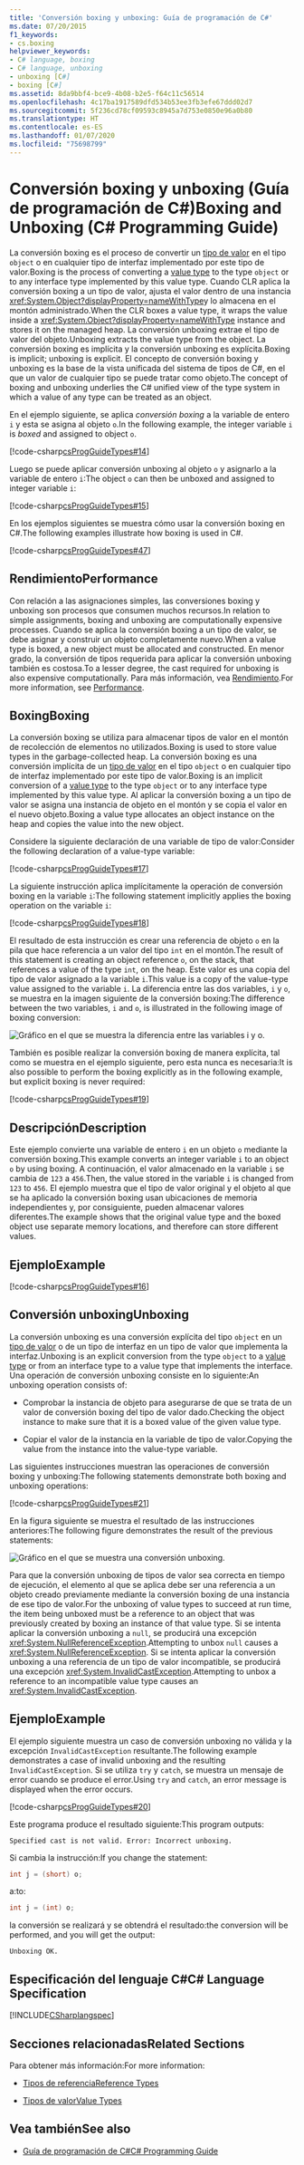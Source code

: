 ```yaml
---
title: 'Conversión boxing y unboxing: Guía de programación de C#'
ms.date: 07/20/2015
f1_keywords:
- cs.boxing
helpviewer_keywords:
- C# language, boxing
- C# language, unboxing
- unboxing [C#]
- boxing [C#]
ms.assetid: 8da9bbf4-bce9-4b08-b2e5-f64c11c56514
ms.openlocfilehash: 4c17ba1917589dfd534b53ee3fb3efe67ddd02d7
ms.sourcegitcommit: 5f236cd78cf09593c8945a7d753e0850e96a0b80
ms.translationtype: HT
ms.contentlocale: es-ES
ms.lasthandoff: 01/07/2020
ms.locfileid: "75698799"
---
```

# <a name="boxing-and-unboxing-c-programming-guide"></a><span data-ttu-id="f77e8-102">Conversión boxing y unboxing (Guía de programación de C#)</span><span class="sxs-lookup"><span data-stu-id="f77e8-102">Boxing and Unboxing (C# Programming Guide)</span></span>
<span data-ttu-id="f77e8-103">La conversión boxing es el proceso de convertir un [tipo de valor](../../language-reference/keywords/value-types.md) en el tipo `object` o en cualquier tipo de interfaz implementado por este tipo de valor.</span><span class="sxs-lookup"><span data-stu-id="f77e8-103">Boxing is the process of converting a [value type](../../language-reference/keywords/value-types.md) to the type `object` or to any interface type implemented by this value type.</span></span> <span data-ttu-id="f77e8-104">Cuando CLR aplica la conversión boxing a un tipo de valor, ajusta el valor dentro de una instancia <xref:System.Object?displayProperty=nameWithType>y lo almacena en el montón administrado.</span><span class="sxs-lookup"><span data-stu-id="f77e8-104">When the CLR boxes a value type, it wraps the value inside a <xref:System.Object?displayProperty=nameWithType> instance and stores it on the managed heap.</span></span> <span data-ttu-id="f77e8-105">La conversión unboxing extrae el tipo de valor del objeto.</span><span class="sxs-lookup"><span data-stu-id="f77e8-105">Unboxing extracts the value type from the object.</span></span> <span data-ttu-id="f77e8-106">La conversión boxing es implícita y la conversión unboxing es explícita.</span><span class="sxs-lookup"><span data-stu-id="f77e8-106">Boxing is implicit; unboxing is explicit.</span></span> <span data-ttu-id="f77e8-107">El concepto de conversión boxing y unboxing es la base de la vista unificada del sistema de tipos de C#, en el que un valor de cualquier tipo se puede tratar como objeto.</span><span class="sxs-lookup"><span data-stu-id="f77e8-107">The concept of boxing and unboxing underlies the C# unified view of the type system in which a value of any type can be treated as an object.</span></span>  
  
 <span data-ttu-id="f77e8-108">En el ejemplo siguiente, se aplica *conversión boxing* a la variable de entero `i` y esta se asigna al objeto `o`.</span><span class="sxs-lookup"><span data-stu-id="f77e8-108">In the following example, the integer variable `i` is *boxed* and assigned to object `o`.</span></span>  
  
 [!code-csharp[csProgGuideTypes#14](~/samples/snippets/csharp/VS_Snippets_VBCSharp/CsProgGuideTypes/CS/Class1.cs#14)]  
  
 <span data-ttu-id="f77e8-109">Luego se puede aplicar conversión unboxing al objeto `o` y asignarlo a la variable de entero `i`:</span><span class="sxs-lookup"><span data-stu-id="f77e8-109">The object `o` can then be unboxed and assigned to integer variable `i`:</span></span>  
  
 [!code-csharp[csProgGuideTypes#15](~/samples/snippets/csharp/VS_Snippets_VBCSharp/CsProgGuideTypes/CS/Class1.cs#15)]  
  
 <span data-ttu-id="f77e8-110">En los ejemplos siguientes se muestra cómo usar la conversión boxing en C#.</span><span class="sxs-lookup"><span data-stu-id="f77e8-110">The following examples illustrate how boxing is used in C#.</span></span>  
  
 [!code-csharp[csProgGuideTypes#47](~/samples/snippets/csharp/VS_Snippets_VBCSharp/CsProgGuideTypes/CS/Class1.cs#47)]  
  
## <a name="performance"></a><span data-ttu-id="f77e8-111">Rendimiento</span><span class="sxs-lookup"><span data-stu-id="f77e8-111">Performance</span></span>  
 <span data-ttu-id="f77e8-112">Con relación a las asignaciones simples, las conversiones boxing y unboxing son procesos que consumen muchos recursos.</span><span class="sxs-lookup"><span data-stu-id="f77e8-112">In relation to simple assignments, boxing and unboxing are computationally expensive processes.</span></span> <span data-ttu-id="f77e8-113">Cuando se aplica la conversión boxing a un tipo de valor, se debe asignar y construir un objeto completamente nuevo.</span><span class="sxs-lookup"><span data-stu-id="f77e8-113">When a value type is boxed, a new object must be allocated and constructed.</span></span> <span data-ttu-id="f77e8-114">En menor grado, la conversión de tipos requerida para aplicar la conversión unboxing también es costosa.</span><span class="sxs-lookup"><span data-stu-id="f77e8-114">To a lesser degree, the cast required for unboxing is also expensive computationally.</span></span> <span data-ttu-id="f77e8-115">Para más información, vea [Rendimiento](../../../framework/performance/performance-tips.md).</span><span class="sxs-lookup"><span data-stu-id="f77e8-115">For more information, see [Performance](../../../framework/performance/performance-tips.md).</span></span>  
  
## <a name="boxing"></a><span data-ttu-id="f77e8-116">Boxing</span><span class="sxs-lookup"><span data-stu-id="f77e8-116">Boxing</span></span>  
 <span data-ttu-id="f77e8-117">La conversión boxing se utiliza para almacenar tipos de valor en el montón de recolección de elementos no utilizados.</span><span class="sxs-lookup"><span data-stu-id="f77e8-117">Boxing is used to store value types in the garbage-collected heap.</span></span> <span data-ttu-id="f77e8-118">La conversión boxing es una conversión implícita de un [tipo de valor](../../language-reference/keywords/value-types.md) en el tipo `object` o en cualquier tipo de interfaz implementado por este tipo de valor.</span><span class="sxs-lookup"><span data-stu-id="f77e8-118">Boxing is an implicit conversion of a [value type](../../language-reference/keywords/value-types.md) to the type `object` or to any interface type implemented by this value type.</span></span> <span data-ttu-id="f77e8-119">Al aplicar la conversión boxing a un tipo de valor se asigna una instancia de objeto en el montón y se copia el valor en el nuevo objeto.</span><span class="sxs-lookup"><span data-stu-id="f77e8-119">Boxing a value type allocates an object instance on the heap and copies the value into the new object.</span></span>  
  
 <span data-ttu-id="f77e8-120">Considere la siguiente declaración de una variable de tipo de valor:</span><span class="sxs-lookup"><span data-stu-id="f77e8-120">Consider the following declaration of a value-type variable:</span></span>  
  
 [!code-csharp[csProgGuideTypes#17](~/samples/snippets/csharp/VS_Snippets_VBCSharp/CsProgGuideTypes/CS/Class1.cs#17)]  
  
 <span data-ttu-id="f77e8-121">La siguiente instrucción aplica implícitamente la operación de conversión boxing en la variable `i`:</span><span class="sxs-lookup"><span data-stu-id="f77e8-121">The following statement implicitly applies the boxing operation on the variable `i`:</span></span>  
  
 [!code-csharp[csProgGuideTypes#18](~/samples/snippets/csharp/VS_Snippets_VBCSharp/CsProgGuideTypes/CS/Class1.cs#18)]  
  
 <span data-ttu-id="f77e8-122">El resultado de esta instrucción es crear una referencia de objeto `o` en la pila que hace referencia a un valor del tipo `int` en el montón.</span><span class="sxs-lookup"><span data-stu-id="f77e8-122">The result of this statement is creating an object reference `o`, on the stack, that references a value of the type `int`, on the heap.</span></span> <span data-ttu-id="f77e8-123">Este valor es una copia del tipo de valor asignado a la variable `i`.</span><span class="sxs-lookup"><span data-stu-id="f77e8-123">This value is a copy of the value-type value assigned to the variable `i`.</span></span> <span data-ttu-id="f77e8-124">La diferencia entre las dos variables, `i` y `o`, se muestra en la imagen siguiente de la conversión boxing:</span><span class="sxs-lookup"><span data-stu-id="f77e8-124">The difference between the two variables, `i` and `o`, is illustrated in the following image of boxing conversion:</span></span>  
  
 ![Gráfico en el que se muestra la diferencia entre las variables i y o.](./media/boxing-and-unboxing/boxing-operation-i-o-variables.gif)    
  
 <span data-ttu-id="f77e8-126">También es posible realizar la conversión boxing de manera explícita, tal como se muestra en el ejemplo siguiente, pero esta nunca es necesaria:</span><span class="sxs-lookup"><span data-stu-id="f77e8-126">It is also possible to perform the boxing explicitly as in the following example, but explicit boxing is never required:</span></span>  
  
 [!code-csharp[csProgGuideTypes#19](~/samples/snippets/csharp/VS_Snippets_VBCSharp/CsProgGuideTypes/CS/Class1.cs#19)]  
  
## <a name="description"></a><span data-ttu-id="f77e8-127">Descripción</span><span class="sxs-lookup"><span data-stu-id="f77e8-127">Description</span></span>  
 <span data-ttu-id="f77e8-128">Este ejemplo convierte una variable de entero `i` en un objeto `o` mediante la conversión boxing.</span><span class="sxs-lookup"><span data-stu-id="f77e8-128">This example converts an integer variable `i` to an object `o` by using boxing.</span></span> <span data-ttu-id="f77e8-129">A continuación, el valor almacenado en la variable `i` se cambia de `123` a `456`.</span><span class="sxs-lookup"><span data-stu-id="f77e8-129">Then, the value stored in the variable `i` is changed from `123` to `456`.</span></span> <span data-ttu-id="f77e8-130">El ejemplo muestra que el tipo de valor original y el objeto al que se ha aplicado la conversión boxing usan ubicaciones de memoria independientes y, por consiguiente, pueden almacenar valores diferentes.</span><span class="sxs-lookup"><span data-stu-id="f77e8-130">The example shows that the original value type and the boxed object use separate memory locations, and therefore can store different values.</span></span>  
  
## <a name="example"></a><span data-ttu-id="f77e8-131">Ejemplo</span><span class="sxs-lookup"><span data-stu-id="f77e8-131">Example</span></span>  
 [!code-csharp[csProgGuideTypes#16](~/samples/snippets/csharp/VS_Snippets_VBCSharp/CsProgGuideTypes/CS/Class1.cs#16)]  
  
## <a name="unboxing"></a><span data-ttu-id="f77e8-132">Conversión unboxing</span><span class="sxs-lookup"><span data-stu-id="f77e8-132">Unboxing</span></span>  
 <span data-ttu-id="f77e8-133">La conversión unboxing es una conversión explícita del tipo `object` en un [tipo de valor](../../language-reference/keywords/value-types.md) o de un tipo de interfaz en un tipo de valor que implementa la interfaz.</span><span class="sxs-lookup"><span data-stu-id="f77e8-133">Unboxing is an explicit conversion from the type `object` to a [value type](../../language-reference/keywords/value-types.md) or from an interface type to a value type that implements the interface.</span></span> <span data-ttu-id="f77e8-134">Una operación de conversión unboxing consiste en lo siguiente:</span><span class="sxs-lookup"><span data-stu-id="f77e8-134">An unboxing operation consists of:</span></span>  
  
- <span data-ttu-id="f77e8-135">Comprobar la instancia de objeto para asegurarse de que se trata de un valor de conversión boxing del tipo de valor dado.</span><span class="sxs-lookup"><span data-stu-id="f77e8-135">Checking the object instance to make sure that it is a boxed value of the given value type.</span></span>  
  
- <span data-ttu-id="f77e8-136">Copiar el valor de la instancia en la variable de tipo de valor.</span><span class="sxs-lookup"><span data-stu-id="f77e8-136">Copying the value from the instance into the value-type variable.</span></span>  
  
 <span data-ttu-id="f77e8-137">Las siguientes instrucciones muestran las operaciones de conversión boxing y unboxing:</span><span class="sxs-lookup"><span data-stu-id="f77e8-137">The following statements demonstrate both boxing and unboxing operations:</span></span>  
  
 [!code-csharp[csProgGuideTypes#21](~/samples/snippets/csharp/VS_Snippets_VBCSharp/CsProgGuideTypes/CS/Class1.cs#21)]  
  
 <span data-ttu-id="f77e8-138">En la figura siguiente se muestra el resultado de las instrucciones anteriores:</span><span class="sxs-lookup"><span data-stu-id="f77e8-138">The following figure demonstrates the result of the previous statements:</span></span> 
  
 ![Gráfico en el que se muestra una conversión unboxing.](./media/boxing-and-unboxing/unboxing-conversion-operation.gif)
  
 <span data-ttu-id="f77e8-140">Para que la conversión unboxing de tipos de valor sea correcta en tiempo de ejecución, el elemento al que se aplica debe ser una referencia a un objeto creado previamente mediante la conversión boxing de una instancia de ese tipo de valor.</span><span class="sxs-lookup"><span data-stu-id="f77e8-140">For the unboxing of value types to succeed at run time, the item being unboxed must be a reference to an object that was previously created by boxing an instance of that value type.</span></span> <span data-ttu-id="f77e8-141">Si se intenta aplicar la conversión unboxing a `null`, se producirá una excepción <xref:System.NullReferenceException>.</span><span class="sxs-lookup"><span data-stu-id="f77e8-141">Attempting to unbox `null` causes a <xref:System.NullReferenceException>.</span></span> <span data-ttu-id="f77e8-142">Si se intenta aplicar la conversión unboxing a una referencia de un tipo de valor incompatible, se producirá una excepción <xref:System.InvalidCastException>.</span><span class="sxs-lookup"><span data-stu-id="f77e8-142">Attempting to unbox a reference to an incompatible value type causes an <xref:System.InvalidCastException>.</span></span>  
  
## <a name="example"></a><span data-ttu-id="f77e8-143">Ejemplo</span><span class="sxs-lookup"><span data-stu-id="f77e8-143">Example</span></span>  
 <span data-ttu-id="f77e8-144">El ejemplo siguiente muestra un caso de conversión unboxing no válida y la excepción `InvalidCastException` resultante.</span><span class="sxs-lookup"><span data-stu-id="f77e8-144">The following example demonstrates a case of invalid unboxing and the resulting `InvalidCastException`.</span></span> <span data-ttu-id="f77e8-145">Si se utiliza `try` y `catch`, se muestra un mensaje de error cuando se produce el error.</span><span class="sxs-lookup"><span data-stu-id="f77e8-145">Using `try` and `catch`, an error message is displayed when the error occurs.</span></span>  
  
 [!code-csharp[csProgGuideTypes#20](~/samples/snippets/csharp/VS_Snippets_VBCSharp/CsProgGuideTypes/CS/Class1.cs#20)]  
  
 <span data-ttu-id="f77e8-146">Este programa produce el resultado siguiente:</span><span class="sxs-lookup"><span data-stu-id="f77e8-146">This program outputs:</span></span>  
  
 `Specified cast is not valid. Error: Incorrect unboxing.`  
  
 <span data-ttu-id="f77e8-147">Si cambia la instrucción:</span><span class="sxs-lookup"><span data-stu-id="f77e8-147">If you change the statement:</span></span>  
  
```csharp
int j = (short) o;  
```  
  
 <span data-ttu-id="f77e8-148">a:</span><span class="sxs-lookup"><span data-stu-id="f77e8-148">to:</span></span>  
  
```csharp
int j = (int) o;  
```  
  
 <span data-ttu-id="f77e8-149">la conversión se realizará y se obtendrá el resultado:</span><span class="sxs-lookup"><span data-stu-id="f77e8-149">the conversion will be performed, and you will get the output:</span></span>  
  
 `Unboxing OK.`  
  
## <a name="c-language-specification"></a><span data-ttu-id="f77e8-150">Especificación del lenguaje C#</span><span class="sxs-lookup"><span data-stu-id="f77e8-150">C# Language Specification</span></span>  
 [!INCLUDE[CSharplangspec](~/includes/csharplangspec-md.md)]  
  
## <a name="related-sections"></a><span data-ttu-id="f77e8-151">Secciones relacionadas</span><span class="sxs-lookup"><span data-stu-id="f77e8-151">Related Sections</span></span>  
 <span data-ttu-id="f77e8-152">Para obtener más información:</span><span class="sxs-lookup"><span data-stu-id="f77e8-152">For more information:</span></span>  
  
- [<span data-ttu-id="f77e8-153">Tipos de referencia</span><span class="sxs-lookup"><span data-stu-id="f77e8-153">Reference Types</span></span>](../../language-reference/keywords/reference-types.md)  
  
- [<span data-ttu-id="f77e8-154">Tipos de valor</span><span class="sxs-lookup"><span data-stu-id="f77e8-154">Value Types</span></span>](../../language-reference/keywords/value-types.md)  
  
## <a name="see-also"></a><span data-ttu-id="f77e8-155">Vea también</span><span class="sxs-lookup"><span data-stu-id="f77e8-155">See also</span></span>

- [<span data-ttu-id="f77e8-156">Guía de programación de C#</span><span class="sxs-lookup"><span data-stu-id="f77e8-156">C# Programming Guide</span></span>](../index.md)
